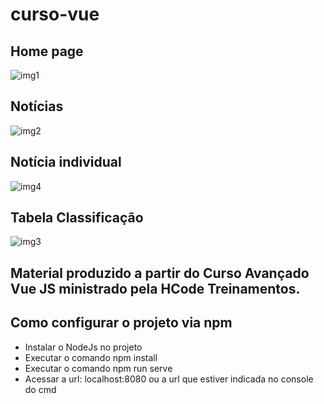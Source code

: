 # curso-vue
## Home page
![img1](https://user-images.githubusercontent.com/38875531/108762298-b3c66080-752e-11eb-871e-804e482c59c8.JPG)

## Notícias

![img2](https://user-images.githubusercontent.com/38875531/108762322-baed6e80-752e-11eb-913f-fc9f54905639.JPG)

## Notícia individual

![img4](https://user-images.githubusercontent.com/38875531/108762350-c2ad1300-752e-11eb-8665-59cfc9a6876c.JPG)

## Tabela Classificação

![img3](https://user-images.githubusercontent.com/38875531/108762338-be80f580-752e-11eb-825a-6c71043b9b7d.JPG)


## Material produzido a partir do Curso Avançado Vue JS ministrado pela HCode Treinamentos.

## Como configurar o projeto via npm

* Instalar o NodeJs no projeto
* Executar o comando npm install
* Executar o comando npm run serve 
* Acessar a url: localhost:8080 ou a url que estiver indicada no console do cmd

